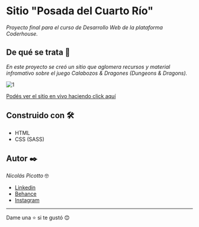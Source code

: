 # Sitio "Posada del Cuarto Río"

_Proyecto final para el curso de Desarrollo Web de la plataforma Coderhouse._

## De qué se trata 🚀

_En este proyecto se creó un sitio que aglomera recursos y material infromativo sobre el juego Calabozos & Dragones (Dungeons & Dragons)._

![1](https://mir-s3-cdn-cf.behance.net/project_modules/2800_opt_1/5c2220134211359.61d190ea0239d.jpg)

[Podés ver el sitio en vivo haciendo click aquí](https://posadadelcuartorio.000webhostapp.com/)

## Construido con 🛠️
 * HTML
 * CSS (SASS)

## Autor ✒️

_Nicolás Picotto_ :nerd_face:

 * [Linkedin](https://github.com/NicoPicotto)
 * [Behance](https://www.behance.net/nicolaspicotto)
 * [Instagram](https://www.instagram.com/npicotto)

---
Dame una :star: si te gustó 😊
